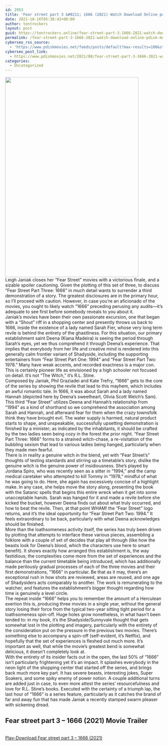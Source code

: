 ```yaml
---
id: 2953
title: 'Fear street part 3 &#8211; 1666 (2021) Watch Download Online pdisk Movie'
date: 2021-10-16T05:38:43+00:00
author: tentrockers
layout: post
guid: https://tentrockers.online/fear-street-part-3-1666-2021-watch-download-online-pdisk-movie/
permalink: /fear-street-part-3-1666-2021-watch-download-online-pdisk-movie/
cyberseo_rss_source:
  - 'https://www.pdiskmovies.net/feeds/posts/default?max-results=100&start-index=701'
cyberseo_post_link:
  - https://www.pdiskmovies.net/2021/08/fear-street-part-3-1666-2021-watch.html
categories:
  - Uncategorized
---
```

<div class="separator">
  <a href="https://1.bp.blogspot.com/-j7M0jZP47bU/YSnRydp-AFI/AAAAAAAAAdA/HeQHTMLvyOcl8biyu4DUuolZl4CU2yd9gCLcBGAsYHQ/s1440/Fear%2Bstreet%2Bpart%2B3%2B-%2B1666%2B%25282021%2529%2BWatch%2BDownload%2BOnline%2Bpdisk%2BMovie.jpg" imageanchor="1"><img loading="lazy" border="0" data-original-height="1440" data-original-width="960" height="640" src="https://1.bp.blogspot.com/-j7M0jZP47bU/YSnRydp-AFI/AAAAAAAAAdA/HeQHTMLvyOcl8biyu4DUuolZl4CU2yd9gCLcBGAsYHQ/w426-h640/Fear%2Bstreet%2Bpart%2B3%2B-%2B1666%2B%25282021%2529%2BWatch%2BDownload%2BOnline%2Bpdisk%2BMovie.jpg" width="426" /></a>
</div>

<div>
  <div>
    <span>Leigh Janiak closes her &#8220;Fear Street&#8221; movies with a victorious finale, and a sizable spoiler cautioning. Given the plotting of this set of three, to discuss &#8220;Fear Street Part Three: 1666&#8221; in much detail wants to surrender a third demonstration of a story. The greatest disclosures are in the primary hour, so I&#8217;ll proceed with caution. However, in case you&#8217;re an aficionado of the movies, you ought to likely watch &#8220;1666&#8221; preceding perusing any audits—it&#8217;s adequate to see first before somebody reveals to you about it.&nbsp;</span>
  </div>
  
  <div>
    <span>Janiak&#8217;s movies have been their own passionate excursion, one that began with a &#8220;Shout&#8221; riff in a shopping center and presently throws us back to 1666, inside the existence of a lady named Sarah Fier, whose very long term revile is behind the entirety of the ghastliness. For this situation, our primary establishment saint Deena (Kiana Madeira) is seeing the period through Sarah&#8217;s eyes, yet we thus comprehend it through Deena&#8217;s experience. That implies that everybody from her life and creative mind is rendered into this generally calm frontier variant of Shadyside, including the supporting entertainers from &#8220;Fear Street Part One: 1994&#8221; and &#8220;Fear Street Part Two: 1978.&#8221; Many have weak accents, and recorded exactness is a major con. This is certainly pioneer life as envisioned by a high schooler not focused on detail. It&#8217;s not &#8220;The Witch,&#8221; it&#8217;s R.L. Stine.&nbsp;</span>
  </div>
  
  <div>
    <span>Composed by Janiak, Phil Graziadei and Kate Trefry, &#8220;1666&#8221; gets to the core of the series by showing the revile that lead to this mayhem, which includes an awful romantic tale. In 1666, it was about Sarah and a lady named Hannah (depicted here by Deena&#8217;s sweetheart, Olivia Scott Welch&#8217;s Sam). This third &#8220;Fear Street&#8221; utilizes Deena and Hannah&#8217;s relationship from &#8220;1994&#8221; as a kind of shorthand so we comprehend the association among Sarah and Hannah, and afterward fear for them when the crazy townsfolk think they have brought evil. The water supply is harmed, natural product starts to shape, and unspeakable, successfully upsetting demonstration is finished by a minister; as indicated by the inhabitants, it should be crafted by the two ladies seen being cozy in the forest the prior night. &#8220;Fear Street Part Three: 1666&#8221; forms to a strained witch-chase, a re-visitation of the bubbling sexism that lead to various ladies being hanged, particularly when they made men fearful.&nbsp;</span>
  </div>
  
  <div>
    <span>There is in reality a genuine witch in the blend, yet with &#8220;Fear Street&#8217;s&#8221; thoughts of testing standards and stirring up a timetable&#8217;s story, dislike the genuine witch is the genuine power of insidiousness. She&#8217;s played by Jordana Spiro, who was recently seen as a sitter in &#8220;1994,&#8221; and the camp medical caretaker who attempted to kill Tommy in &#8220;1978,&#8221; mindful of what he was going to do. Here, she again has excessively concise of a highlight make. In any case, she helps move the story along, presenting the book with the Satanic spells that begins this entire wreck when it get into some unacceptable hands. Sarah was hanged for it and made a revile before she kicked the bucket, however Deena finds out about what truly occurred, and how to beat the revile. Then, at that point WHAM! the &#8220;Fear Street&#8221; logo returns, and it&#8217;s the ideal opportunity for &#8220;Fear Street Part Two: 1994.&#8221; It feels extraordinary to be back, particularly with what Deena acknowledges should be finished.&nbsp;</span>
  </div>
  
  <div>
    <span>More than the loathsomeness activity itself, the series has truly been driven by plotting that attempts to interface these various pieces, assembling a folklore with a couple of set of decides that play all through (like how the beasts look for Deena&#8217;s blood, which the characters use here to smart benefit). It shows exactly how arranged this establishment is, the way fastidious; the complexities come more from the set of experiences and the balance than the current timetable being introduced, which has additionally made perilously gradual processes of each of the three movies and their first demonstrations, &#8220;1666&#8221; in particular. Be that as it may, there&#8217;s an exceptional rush in how shots are reviewed, areas are reused, and one age of Shadysiders acts comparably to another. The work is remunerating to the watcher, and features the establishment&#8217;s bigger thought regarding how time is genuinely a level circle.&nbsp;</span>
  </div>
  
  <div>
    <span>The repeat inside &#8220;1666&#8221; helps you to remember the amount of a Herculean exertion this is, producing three movies in a single year, without the general story losing their force from the typical two-year sitting tight period for a loathsomeness spin-off. Huge holes grow nonetheless, in what hasn&#8217;t been tended to: in my book, it&#8217;s the Shadyside/Sunnyvale thought that gets somewhat lost in the plotting and imagery, particularly with the entirety of the consideration put on the pressure in the previous two movies. There&#8217;s something else to accompany a spin-off (self-evident, it&#8217;s Netflix), and hopefully that the set of experiences is fleshed out much more. It&#8217;s important as well, that while the movie&#8217;s greatest bend is somewhat delicious, it doesn&#8217;t completely look at.&nbsp;</span>
  </div>
  
  <div>
    <span>With the entirety of its insider facts out in the open, the last 50% of &#8220;1666&#8221; isn&#8217;t particularly frightening yet it&#8217;s an impact. It splashes everybody in the neon light of the shopping center that started off the series, and brings back much more key part. It has severe beasts, interesting jokes, Super Soakers, and some spiky enemy of power notion. A couple additional turns are added just in case, to even more attest the series&#8217; resourcefulness and love for R.L. Stine&#8217;s books. Executed with the certainty of a triumph lap, the last hour of &#8220;1666&#8221; is a series feature, particularly as it catches the brand of far and away fun that has made Janiak a recently stamped swarm pleaser with sickening dread.</span>
  </div>
</div>

<div>
  <h2>
    <span>Fear street part 3 &#8211; 1666 (2021) Movie Trailer</span>
  </h2>
</div>

  
<a href="https://kofilink.com/1/bnYyaXhwMDAzZmhn?dn=1" onclick="window.open('https://kofilink.com/1/bnYyaXhwMDAzZmhn?dn=1','popup','width=600,height=600'); return false;" target="popup" rel="noopener"><br /> Play-Download Fear street part 3 &#8211; 1666 (2021)<br /> </a>